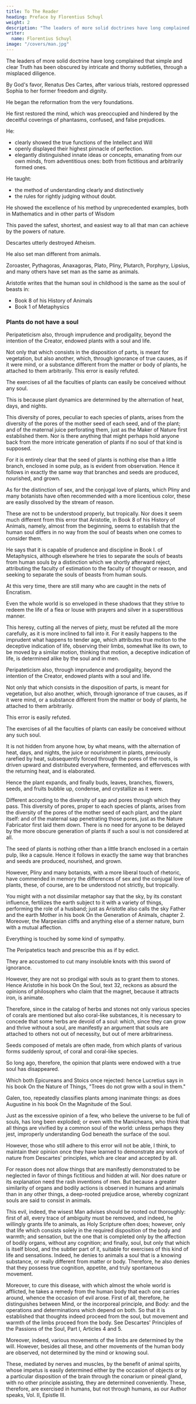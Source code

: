 ```yaml
---
title: To The Reader
heading: Preface by Florentius Schuyl
weight: 2
description: "The leaders of more solid doctrines have long complained that simple and clear Truth has been obscured by obscure subtleties."
writer:
  name: Florentius Schuyl
image: "/covers/man.jpg"
---
```



The leaders of more solid doctrine have long complained that simple and clear Truth has been obscured by intricate and thorny subtleties, through a misplaced diligence. 

<!-- To them, nothing seemed more unjust than the barren mask of truth, lying with difficult trifles and the subtleties of shadowy disputes and contentions, pretending to be true Wisdom, having invaded the sacred seat of truth. 

And nothing is more shameful than to give undoubted assent to slippery opinions solely for the sake of custom or sect, or some other prejudice. 

To judge imprudently before things are clearly and distinctly understood. And so, from the Intellect, the Lord and Dictator of all things, to make itself a slave to its own inconstancy and to the desires of others. 

Thus detesting the yoke of received servitude, they ardently desired with the most fervent wishes that divine Wisdom might finally be liberated from the deceptions of opinions. Yet very few have lent helping hands to this noble work.  -->

<!-- Of those driven by a desire for Truth of a nobler kind, some have aimed only to uncover errors, not to correct them: they have hesitated and disputed, not learnedly demonstrated, and have stopped at refutations. 

But others, even after rejecting certain false opinions, have substituted true ones, but soon, by the same fate as those attempts, which decorate a new roof while threatening ruin, they have proven to be perishable. Until finally, -->


By God's favor, Renatus Des Cartes, after various trials, restored oppressed Sophia to her former freedom and dignity. 

He began the reformation from the very foundations.

He first restored the mind, which was preoccupied and hindered by the deceitful coverings of phantasms, confused, and false prejudices.

He:
- clearly showed the true functions of the Intellect and Will
- openly displayed their highest pinnacle of perfection. 
- elegantly distinguished innate ideas or concepts, emanating from our own minds, from adventitious ones: both from fictitious and arbitrarily formed ones.

He taught:
- the method of understanding clearly and distinctively
- the rules for rightly judging without doubt. 

He showed the excellence of his method by unprecedented examples, both in Mathematics and in other parts of Wisdom

This paved the safest, shortest, and easiest way to all that man can achieve by the powers of nature.

<!-- For which reason, immortal praises are certainly due to him. Especially for the triumph reported against the atheists: having indeed proved the spirituality of the human mind and the existence of the Most High God, and the total dependence of all creatures on the Creator, Preserver, and Helper.

He exhibited that Incomprehensible Being of Beings, the Most High God, so clearly and distinctly to our thoughts that nothing is seen more accurately by the eyes or other senses: and not even mathematical truths can be demonstrated more clearly and distinctly.

He clearly proved by that light how the essences and operations of creatures depend entirely on the knowledge of God himself.  -->

<!-- Thus God is Alpha and Omega in every respect. Towards which all his labors aim alone: as they openly declare according to his pious preface prefixed to his sublime Meditations, all his philosophical endeavors: of which he seeks glory not from anywhere else but from the glory of God himself. 

But indeed, having laid this most solid foundation of Piety, that is, of all virtues, to -->

Descartes utterly destroyed Atheism. 

He also set man different from animals. 

<!-- , he wanted to defeat that most abominable opinion which, by profaning the incorporeal and incorruptible Mind, by which reason man is said to be the special image of God, attempts, by an excessive affinity with beasts, to change man into beasts, and beasts into men, by a certain vile metamorphosis and metempsychosis.

Which vanity, as a sort of invention of the Devil, is rightly detested by Blessed Chrysostom. Homily 4. Acts. 

Rejecting it; for philosophers have always acted in this way, that they may show that our race differs in no way from beasts. And indeed, it is more notorious than many philosophers of no small note have held this opinion, as it is well known that  -->

Zoroaster, Pythagoras, Anaxagoras, Plato, Pliny, Plutarch, Porphyry, Lipsius, and many others have set man as the same as animals. 

<!-- And it seems not far removed from this error that  -->

Aristotle writes that the human soul in childhood is the same as the soul of beasts in:
- Book 8 of his History of Animals
- Book 1 of Metaphysics

<!-- which he also declares in , although elsewhere he endeavors to separate the souls of beasts from human souls by a distinction, which we reject shortly afterward, attributing the faculty of estimation to the faculty of thought or reason, and seeking to separate the souls of beasts from human souls. 

There are not lacking even now many followers of Encratism. Indeed, even the whole world is so enveloped in these shadows that they strive to redeem the life of a flea or louse with prayers and silver in a superstitious manner.

This heresy, cutting all the nerves of piety, must be refuted all the more carefully, as it is more inclined to fall into it. For it easily happens to the imprudent what happens to tender age, which attributes true motion to the deceptive indication of life, observing their limbs, somewhat like its own, to be moved by a similar motion, thinking that motion, a deceptive indication of life, is determined alike by the soul and in men.  -->


### Plants do not have a soul

Peripateticism also, through imprudence and prodigality, beyond the intention of the Creator, endowed plants with a soul and life.

Not only that which consists in the disposition of parts, is meant for vegetation, but also another, which, through ignorance of true causes, as if it were mind, or a substance different from the matter or body of plants, he attached to them arbitrarily. This error is easily refuted.

The exercises of all the faculties of plants can easily be conceived without any soul. 

This is because plant dynamics are determined by the alternation of heat, days, and nights.

<!--  the juice or nourishment in plants, previously rarefied by heat, subsequently forced through the pores of the roots, is driven upward and distributed everywhere, fermented, and effervesces with the returning heat, and is elaborated. 

Hence the plant is distended, and finally the eyes, leaves, branches, flowers, seeds, and fruits boil up, condense, and crystallize as it were. Different indeed for the diversity of juice and pores through which it passes.  -->

This diversity of pores, peculiar to each species of plants, arises from the diversity of the pores of the mother seed of each seed, and of the plant; and of the maternal juice perforating them, just as the Maker of Nature first established them. Nor is there anything that might perhaps hold anyone back from the more intricate generation of plants if no soul of that kind is supposed.

For it is entirely clear that the seed of plants is nothing else than a little branch, enclosed in some pulp, as is evident from observation. Hence it follows in exactly the same way that branches and seeds are produced, nourished, and grown. 

As for the distinction of sex, and the conjugal love of plants, which Pliny and many botanists have often recommended with a more licentious color, these are easily dissolved by the stream of reason. 

These are not to be understood properly, but tropically. Nor does it seem much different from this error that Aristotle, in Book 8 of his History of Animals, namely, almost from the beginning, seems to establish that the human soul differs in no way from the soul of beasts when one comes to consider them. 

He says that it is capable of prudence and discipline in Book I. of Metaphysics, although elsewhere he tries to separate the souls of beasts from human souls by a distinction which we shortly afterward reject, attributing the faculty of estimation to the faculty of thought or reason, and seeking to separate the souls of beasts from human souls. 

At this very time, there are still many who are caught in the nets of Encratism.

Even the whole world is so enveloped in these shadows that they strive to redeem the life of a flea or louse with prayers and silver in a superstitious manner.

This heresy, cutting all the nerves of piety, must be refuted all the more carefully, as it is more inclined to fall into it. For it easily happens to the imprudent what happens to tender age, which attributes true motion to the deceptive indication of life, observing their limbs, somewhat like its own, to be moved by a similar motion, thinking that motion, a deceptive indication of life, is determined alike by the soul and in men. 

Peripateticism also, through imprudence and prodigality, beyond the intention of the Creator, endowed plants with a soul and life. 

Not only that which consists in the disposition of parts, is meant for vegetation, but also another, which, through ignorance of true causes, as if it were mind, or a substance different from the matter or body of plants, he attached to them arbitrarily. 

This error is easily refuted. 

The exercises of all the faculties of plants can easily be conceived without any such soul. 

It is not hidden from anyone how, by what means, with the alternation of heat, days, and nights, the juice or nourishment in plants, previously rarefied by heat, subsequently forced through the pores of the roots, is driven upward and distributed everywhere, fermented, and effervesces with the returning heat, and is elaborated. 

<!-- Hence the plant is distended, and finally the eyes, leaves, branches, flowers, seeds, and fruits boil up, condense -->

Hence the plant expands, and finally buds, leaves, branches, flowers, seeds, and fruits bubble up, condense, and crystallize as it were. 

Different according to the diversity of sap and pores through which they pass. This diversity of pores, proper to each species of plants, arises from the diversity of the pores of the mother seed of each plant, and the plant itself: and of the maternal sap penetrating those pores, just as the Nature Fabricator first laid them down. There is no need for anyone to be delayed by the more obscure generation of plants if such a soul is not considered at all.

The seed of plants is nothing other than a little branch enclosed in a certain pulp, like a capsule. Hence it follows in exactly the same way that branches and seeds are produced, nourished, and grown.

However, Pliny and many botanists, with a more liberal touch of rhetoric, have commended in memory the differences of sex and the conjugal love of plants, these, of course, are to be understood not strictly, but tropically. 

You might with a not dissimilar metaphor say that the sky, by its constant influence, fertilizes the earth subject to it with a variety of things, performing the role of a husband; just as Aristotle also calls the sky Father and the earth Mother in his book On the Generation of Animals, chapter 2. Moreover, the Marpesian cliffs and anything else of a sterner nature, burn with a mutual affection. 

Everything is touched by some kind of sympathy.

The Peripatetics teach and prescribe this as if by edict.

They are accustomed to cut many insoluble knots with this sword of ignorance. 

However, they are not so prodigal with souls as to grant them to stones. Hence Aristotle in his book On the Soul, text 32, reckons as absurd the opinions of philosophers who claim that the magnet, because it attracts iron, is animate.

Therefore, since in the catalog of herbs and stones not only various species of corals are mentioned but also coral-like substances, it is necessary to concede that some herbs are devoid of a soul: which, since they can grow and thrive without a soul, are manifestly an argument that souls are attached to others not out of necessity, but out of mere arbitrariness. 

Seeds composed of metals are often made, from which plants of various forms suddenly sprout, of coral and coral-like species.

So long ago, therefore, the opinion that plants were endowed with a true soul has disappeared. 

Which both Epicureans and Stoics once rejected: hence Lucretius says in his book On the Nature of Things, "Trees do not grow with a soul in them." 

Galen, too, repeatedly classifies plants among inanimate things: as does Augustine in his book On the Magnitude of the Soul.

Just as the excessive opinion of a few, who believe the universe to be full of souls, has long been exploded; or even with the Manicheans, who think that all things are vivified by a common soul of the world: unless perhaps they jest, improperly understanding God beneath the surface of the soul.

However, those who still adhere to this error will not be able, I think, to maintain their opinion once they have learned to demonstrate any work of nature from Descartes' principles, which are clear and accepted by all. 

For reason does not allow things that are manifestly demonstrated to be neglected in favor of things fictitious and hidden at will. Nor does nature or its explanation need the rash inventions of men. But because a greater similarity of organs and bodily actions is observed in humans and animals than in any other things, a deep-rooted prejudice arose, whereby cognizant souls are said to consist in animals.

This evil, indeed, the wisest Man advises should be rooted out thoroughly: first of all, every trace of ambiguity must be removed, and indeed, he willingly grants life to animals, as Holy Scripture often does; however, only that life which consists solely in the required disposition of the body and warmth; and sensation, but the one that is completed only by the affection of bodily organs, without any cognition; and finally, soul, but only that which is itself blood, and the subtler part of it, suitable for exercises of this kind of life and sensations. Indeed, he denies to animals a soul that is a knowing substance, or really different from matter or body. Therefore, he also denies that they possess true cognition, appetite, and truly spontaneous movement. 

Moreover, to cure this disease, with which almost the whole world is afflicted, he takes a remedy from the human body that each one carries around, whence the occasion of evil arose. First of all, therefore, he distinguishes between Mind, or the incorporeal principle, and Body: and the operations and determinations which depend on both. So that it is established that thoughts indeed proceed from the soul, but movement and warmth of the limbs proceed from the body. See Descartes' Principles of the Passions of the Soul, Part I, Articles 4 and 5.

Moreover, indeed, various movements of the limbs are determined by the will. However, besides all these, and other movements of the human body are observed, not determined by the mind or knowing soul.

These, mediated by nerves and muscles, by the benefit of animal spirits, whose impetus is easily determined either by the occasion of objects or by a particular disposition of the brain through the conarium or pineal gland, with no other principle assisting, they are determined conveniently. These, therefore, are exercised in humans, but not through humans, as our Author speaks, Vol. II, Epistle III.

